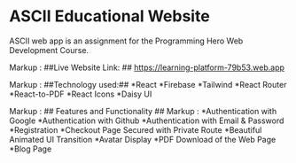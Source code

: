 # ASCII Educational Website
ASCII web app is an assignment for the Programming Hero Web Development Course.

Markup : ##Live Website Link: ##
https://learning-platform-79b53.web.app

Markup : ##Technology used:##
*React
*Firebase
*Tailwind
*React Router
*React-to-PDF
*React Icons
*Daisy UI

Markup : ## Features and Functionality ##
Markup :  *Authentication with Google
           *Authentication with Github
           *Authentication with Email & Password
           *Registration
           *Checkout Page Secured with Private Route
           *Beautiful Animated UI Transition
           *Avatar Display
           *PDF Download of the Web Page
           *Blog Page
 
